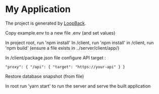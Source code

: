# My Application

The project is generated by [LoopBack](http://loopback.io).

Copy example.env to a new file .env (and set values)

In project root, run 'npm install'
In /client, run 'npm install'
in /client, run 'npm build' (ensure a file exists in ../server/client/app/)

In /client/package.json file configure API target :

`"proxy": {
    "/api": {
      "target": "https://your-api"
    }
  }`

Restore database snapshot (from file)

In root run 'yarn start' to run the server and serve the built application
